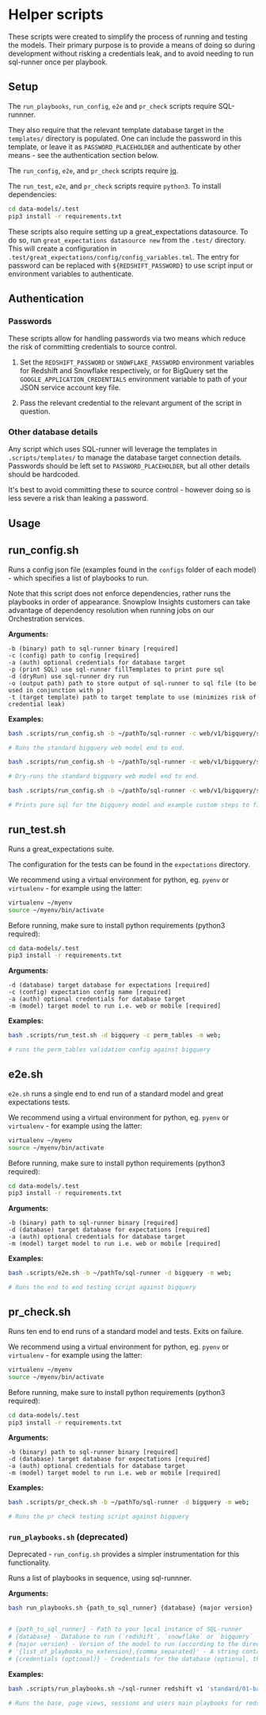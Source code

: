 # Helper scripts

These scripts were created to simplify the process of running and testing the models. Their primary purpose is to provide a means of doing so during development without risking a credentials leak, and to avoid needing to run sql-runner once per playbook.

## Setup

The `run_playbooks`, `run_config`, `e2e` and `pr_check` scripts require SQL-runnner.

They also require that the relevant template database target in the `templates/` directory is populated. One can include the password in this template, or leave it as `PASSWORD_PLACEHOLDER` and authenticate by other means - see the authentication section below.

The `run_config`, `e2e`, and `pr_check` scripts require [jq](https://stedolan.github.io/jq/download/).

The `run_test`, `e2e`, and `pr_check` scripts require `python3`. To install dependencies:

```bash
cd data-models/.test
pip3 install -r requirements.txt
```

These scripts also require setting up a great_expectations datasource. To do so, run `great_expectations datasource new` from the `.test/` directory. This will create a configuration in `.test/great_expectations/config/config_variables.tml`. The entry for password can be replaced with `${REDSHIFT_PASSWORD}` to use script input or environment variables to authenticate.

## Authentication

### Passwords

These scripts allow for handling passwords via two means which reduce the risk of committing credentials to source control.

1. Set the `REDSHIFT_PASSWORD` or `SNOWFLAKE_PASSWORD` environment variables for Redshift and Snowflake respectively, or for BigQuery set the `GOOGLE_APPLICATION_CREDENTIALS` environment variable to path of your JSON service account key file.

2. Pass the relevant credential to the relevant argument of the script in question.

### Other database details

Any script which uses SQL-runner will leverage the templates in `.scripts/templates/` to manage the database target connection details. Passwords should be left set to `PASSWORD_PLACEHOLDER`, but all other details should be hardcoded.

It's best to avoid committing these to source control - however doing so is less severe a risk than leaking a password.

## Usage

## run_config.sh

Runs a config json file (examples found in the `configs` folder of each model) - which specifies a list of playbooks to run.

Note that this script does not enforce dependencies, rather runs the playbooks in order of appearance. Snowplow Insights customers can take advantage of dependency resolution when running jobs on our Orchestration services.

**Arguments:**

```
-b (binary) path to sql-runner binary [required]
-c (config) path to config [required]
-a (auth) optional credentials for database target
-p (print SQL) use sql-runner fillTemplates to print pure sql
-d (dryRun) use sql-runner dry run
-o (output path) path to store output of sql-runner to sql file (to be used in conjunction with p)
-t (target template) path to target template to use (minimizes risk of credential leak)
```

**Examples:**

```bash
bash .scripts/run_config.sh -b ~/pathTo/sql-runner -c web/v1/bigquery/sql-runner/configs/datamodeling.json;

# Runs the standard bigquery web model end to end.

bash .scripts/run_config.sh -b ~/pathTo/sql-runner -c web/v1/bigquery/sql-runner/configs/datamodeling.json -d;

# Dry-runs the standard bigquery web model end to end.

bash .scripts/run_config.sh -b ~/pathTo/sql-runner -c web/v1/bigquery/sql-runner/configs/example_with_custom.json -p -o tmp/sql;

# Prints pure sql for the bigquery model and example custom steps to files in `tmp/sql` - with all templates filled in.
```

## run_test.sh

Runs a great_expectations suite.

The configuration for the tests can be found in the `expectations` directory.

We recommend using a virtual environment for python, eg. `pyenv` or `virtualenv` - for example using the latter:

```bash
virtualenv ~/myenv
source ~/myenv/bin/activate
```

Before running, make sure to install python requirements (python3 required):

```bash
cd data-models/.test
pip3 install -r requirements.txt
```

**Arguments:**

```
-d (database) target database for expectations [required]
-c (config) expectation config name [required]
-a (auth) optional credentials for database target
-m (model) target model to run i.e. web or mobile [required]
```

**Examples:**

```bash
bash .scripts/run_test.sh -d bigquery -c perm_tables -m web;

# runs the perm_tables validation config against bigquery
```

## e2e.sh

`e2e.sh` runs a single end to end run of a standard model and great expectations tests.  

We recommend using a virtual environment for python, eg. `pyenv` or `virtualenv` - for example using the latter:

```bash
virtualenv ~/myenv
source ~/myenv/bin/activate
```

Before running, make sure to install python requirements (python3 required):

```bash
cd data-models/.test
pip3 install -r requirements.txt
```

**Arguments:**

```
-b (binary) path to sql-runner binary [required]
-d (database) target database for expectations [required]
-a (auth) optional credentials for database target
-m (model) target model to run i.e. web or mobile [required]
```

**Examples:**

```bash
bash .scripts/e2e.sh -b ~/pathTo/sql-runner -d bigquery -m web;

# Runs the end to end testing script against bigquery
```

## pr_check.sh

Runs ten end to end runs of a standard model and tests. Exits on failure.

We recommend using a virtual environment for python, eg. `pyenv` or `virtualenv` - for example using the latter:

```bash
virtualenv ~/myenv
source ~/myenv/bin/activate
```

Before running, make sure to install python requirements (python3 required):

```bash
cd data-models/.test
pip3 install -r requirements.txt
```

**Arguments:**

```
-b (binary) path to sql-runner binary [required]
-d (database) target database for expectations [required]
-a (auth) optional credentials for database target
-m (model) target model to run i.e. web or mobile [required]
```

**Examples:**

```bash
bash .scripts/pr_check.sh -b ~/pathTo/sql-runner -d bigquery -m web;

# Runs the pr check testing script against bigquery
```

### `run_playbooks.sh` (deprecated)

Deprecated - `run_config.sh` provides a simpler instrumentation for this functionality.

Runs a list of playbooks in sequence, using sql-runnner.

**Arguments:**

```bash
bash run_playbooks.sh {path_to_sql_runner} {database} {major version} '{list_of_playbooks_no_extension},{comma_separated}' {credentials (optional)}


# {path_to_sql_runner} - Path to your local instance of SQL-runner
# {database} - Database to run (`redshift`, `snowflake` or `bigquery` - note that only redshift is currently implemented)
# {major version} - Version of the model to run (according to the directory that houses it - eg. `v0` or `v1`)
# '{list_of_playbooks_no_extension},{comma_separated}' - A string containing a list of playbook paths, from the 'playbooks' folder, with no file extension (eg. `standard/00-setup/00-setup-metadata,standard/01-base/01-base-main`).
# {credentials (optional)} - Credentials for the database (optional, this can be provided by env var also)
```

**Examples:**

```bash
bash .scripts/run_playbooks.sh ~/sql-runner redshift v1 'standard/01-base/01-base-main,standard/02-page-views/01-page-views-main,standard/03-sessions/01-sessions-main,standard/04-users/01-users-main';

# Runs the base, page views, sessions and users main playbooks for redshift
```
